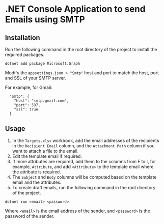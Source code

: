 # .NET Console Application to send Emails using SMTP

## Installation

Run the following command in the root directory of the project to install the required packages.

```
dotnet add package Microsoft.Graph
```

Modify the `appsettings.json > "Smtp"` host and port to match the host, port and SSL of your SMTP server.

For example, for Gmail:
```
  "Smtp": {
    "host": "smtp.gmail.com",
    "port": 587,
    "ssl": true
  }
```

## Usage

1. In the `Targets.xlsx` workbook, add the email addresses of the recipients in the `Recipient Email` column, and the `Attachment Path` column if you want to attach a file to the email.
2. Edit the template email if required.
3. If more attributes are required, add them to the columns from F to I, for example, `Attribute`, and add `<Attribute>` to the template email where the attribute is required.
4. The `Subject` and `Body` columns will be computed based on the template email and the attributes.
5. To create draft emails, run the following command in the root directory of the project.

```
dotnet run <email> <password>
```

Where `<email>` is the email address of the sender, and `<password>` is the password of the sender.